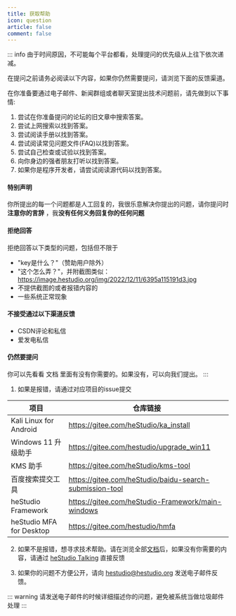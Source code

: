 ```yaml
---
title: 获取帮助
icon: question
article: false
comment: false
---
```


::: info
由于时间原因，不可能每个平台都看，处理提问的优先级从上往下依次递减。

在提问之前请务必阅读以下内容，如果你仍然需要提问，请浏览下面的反馈渠道。

在你准备要通过电子邮件、新闻群组或者聊天室提出技术问题前，请先做到以下事情:
1. 尝试在你准备提问的论坛的旧文章中搜索答案。
2. 尝试上网搜索以找到答案。
3. 尝试阅读手册以找到答案。
4. 尝试阅读常见问题文件(FAQ)以找到答案。
5. 尝试自己检查或试验以找到答案。
6. 向你身边的强者朋友打听以找到答案。
7. 如果你是程序开发者，请尝试阅读源代码以找到答案。

#### 特别声明
你所提出的每一个问题都是人工回复的，我很乐意解决你提出的问题，请你提问时**注意你的言辞** ，我**没有任何义务回复你的任何问题**

#### 拒绝回答
拒绝回答以下类型的问题，包括但不限于
- "key是什么？"（赞助用户除外）
- "这个怎么弄？"，并附截图类似：https://image.hestudio.org/img/2022/12/11/6395a115191d3.jpg
- 不提供截图的或者报错内容的
- 一些系统正常现象

#### 不接受通过以下渠道反馈
- CSDN评论和私信
- 爱发电私信

#### 仍然要提问
你可以先看看 文档 里面有没有你需要的。如果没有，可以向我们提出。
:::

1. 如果是报错，请通过对应项目的issue提交

| 项目 | 仓库链接 |
|---|---|
| Kali Linux for Android | https://gitee.com/heStudio/ka_install |
| Windows 11 升级助手 | https://gitee.com/hestudio/upgrade_win11 |
| KMS 助手 | https://gitee.com/heStudio/kms-tool |
| 百度搜索提交工具 | https://gitee.com/heStudio/baidu-search-submission-tool |
| heStudio Framework | https://gitee.com/heStudio-Framework/main-windows |
| heStudio MFA for Desktop | https://gitee.com/hestudio/hmfa |

2. 如果不是报错，想寻求技术帮助。请在浏览全部[文档](/docs/)后，如果没有你需要的内容，请通过 [heStudio Talking](https://www.hestudio.org/talking) 直接反馈

3. 如果你的问题不方便公开，请向 hestudio@hestudio.org 发送电子邮件反馈。

::: warning
请发送电子邮件的时候详细描述你的问题，避免被系统当做垃圾邮件处理
:::


